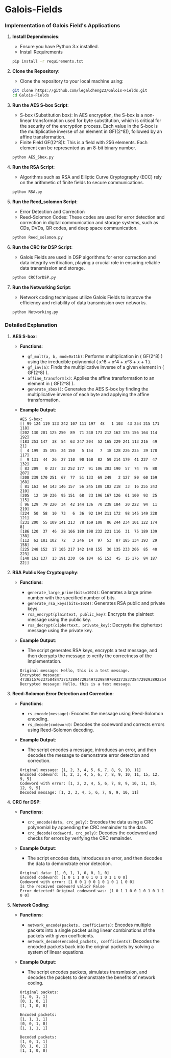 # Galois-Fields

### Implementation of Galois Field's Applications

1. **Install Dependencies**:
    - Ensure you have Python 3.x installed.
    - Install Requirements
    ```sh
    pip install -r requirements.txt
    ```

2. **Clone the Repository**:
    - Clone the repository to your local machine using:
    ```sh
    git clone https://github.com/legalcheng23/Galois-Fields.git
    cd Galois-Fields
    ```

3. **Run the AES S-box Script**:
    - S-box (Substitution box): In AES encryption, the S-box is a non-linear transformation used for byte substitution, which is critical for the security of the encryption process. Each value in the S-box is the multiplicative inverse of an element in GF(\(2^8\)), followed by an affine transformation.
    - Finite Field GF(\(2^8\)): This is a field with 256 elements. Each element can be represented as an 8-bit binary number.
    ```sh
    python AES_Sbox.py
    ```

4. **Run the RSA Script**:
    - Algorithms such as RSA and Elliptic Curve Cryptography (ECC) rely on the arithmetic of finite fields to secure communications.
    ```sh
    python RSA.py
    ```
5. **Run the Reed_solomon Script**:
    - Error Detection and Correction
    - Reed-Solomon Codes: These codes are used for error detection and correction in digital communication and storage systems, such as CDs, DVDs, QR codes, and deep space communication.
    ```sh
    python Reed_solomon.py
    ```
6. **Run the CRC for DSP Script**:
    - Galois Fields are used in DSP algorithms for error correction and data integrity verification, playing a crucial role in ensuring reliable data transmission and storage.
    ```sh
    python CRCforDSP.py
    ```

7. **Run the Networking Script**:
    - Network coding techniques utilize Galois Fields to improve the efficiency and reliability of data transmission over networks.
    ```sh
    python Networking.py
    ```

### Detailed Explanation

1. **AES S-box**:
    - **Functions**:
        - `gf_mult(a, b, mod=0x11b)`: Performs multiplication in \( GF(2^8) \) using the irreducible polynomial \( x^8 + x^4 + x^3 + x + 1 \).
        - `gf_inv(a)`: Finds the multiplicative inverse of a given element in \( GF(2^8) \).
        - `affine_transform(x)`: Applies the affine transformation to an element in \( GF(2^8) \).
        - `generate_sbox()`: Generates the AES S-box by finding the multiplicative inverse of each byte and applying the affine transformation.

    - **Example Output**:
        ```plaintext
        AES S-box:
        [[ 99 124 119 123 242 107 111 197  48   1 103  43 254 215 171 118]
        [202 130 201 125 250  89  71 240 173 212 162 175 156 164 114 192]
        [183 253 147  38  54  63 247 204  52 165 229 241 113 216  49  21]
        [  4 199  35 195  24 150   5 154   7  18 128 226 235  39 178 117]
        [  9 131  44  26  27 110  90 160  82  59 214 179  41 227  47 132]
        [ 83 209   0 237  32 252 177  91 106 203 190  57  74  76  88 207]
        [208 239 170 251  67  77  51 133  69 249   2 127  80  60 159 168]
        [ 81 163  64 143 146 157  56 245 188 182 218  33  16 255 243 210]
        [205  12  19 236  95 151  68  23 196 167 126  61 100  93  25 115]
        [ 96 129  79 220  34  42 144 136  70 238 184  20 222  94  11 219]
        [224  50  58  10  73   6  36  92 194 211 172  98 145 149 228 121]
        [231 200  55 109 141 213  78 169 108  86 244 234 101 122 174   8]
        [186 120  37  46  28 166 180 198 232 221 116  31  75 189 139 138]
        [112  62 181 102  72   3 246  14  97  53  87 185 134 193  29 158]
        [225 248 152  17 105 217 142 148 155  30 135 233 206  85  40 223]
        [140 161 137  13 191 230  66 104  65 153  45  15 176  84 187  22]]
2. **RSA Public Key Cryptography**:
    - **Functions**:
        - `generate_large_prime(bits=1024)`: Generates a large prime number with the specified number of bits.
        - `generate_rsa_keys(bits=1024)`: Generates RSA public and private keys.
        - `rsa_encrypt(plaintext, public_key)`: Encrypts the plaintext message using the public key.
        - `rsa_decrypt(ciphertext, private_key)`: Decrypts the ciphertext message using the private key.

    - **Example Output**:
        - The script generates RSA keys, encrypts a test message, and then decrypts the message to verify the correctness of the implementation.
        ```plaintext
        Original message: Hello, this is a test message.
        Encrypted message: 473821576237504847371738947293497229849709327383738472929389225491820398457201390281740...
        Decrypted message: Hello, this is a test message.
3. **Reed-Solomon Error Detection and Correction**:
    - **Functions**:
        - `rs_encode(message)`: Encodes the message using Reed-Solomon encoding.
        - `rs_decode(codeword)`: Decodes the codeword and corrects errors using Reed-Solomon decoding.

    - **Example Output**:
        - The script encodes a message, introduces an error, and then decodes the message to demonstrate error detection and correction.
        ```plaintext
        Original message: [1, 2, 3, 4, 5, 6, 7, 8, 9, 10, 11]
        Encoded codeword: [1, 2, 3, 4, 5, 6, 7, 8, 9, 10, 11, 15, 12, 9, 5]
        Codeword with error: [1, 2, 2, 4, 5, 6, 7, 8, 9, 10, 11, 15, 12, 9, 5]
        Decoded message: [1, 2, 3, 4, 5, 6, 7, 8, 9, 10, 11]
4. **CRC for DSP**:
    - **Functions**:
        - `crc_encode(data, crc_poly)`: Encodes the data using a CRC polynomial by appending the CRC remainder to the data.
        - `crc_decode(codeword, crc_poly)`: Decodes the codeword and checks for errors by verifying the CRC remainder.      

    - **Example Output**:
        - The script encodes data, introduces an error, and then decodes the data to demonstrate error detection.
        ```plaintext
        Original data: [1, 0, 1, 1, 0, 0, 1, 0]
        Encoded codeword: [1 0 1 1 0 0 1 0 1 0 1 1 0 0]
        Codeword with error: [1 0 0 1 0 0 1 0 1 0 1 1 0 0]
        Is the received codeword valid? False
        Error detected! Original codeword was: [1 0 1 1 0 0 1 0 1 0 1 1 0 0]
5. **Network Coding**:
    - **Functions**:
        - `network_encode(packets, coefficients)`: Encodes multiple packets into a single packet using linear combinations of the packets with given coefficients.
        - `network_decode(encoded_packets, coefficients)`: Decodes the encoded packets back into the original packets by solving a system of linear equations. 

    - **Example Output**:
        - The script encodes packets, simulates transmission, and decodes the packets to demonstrate the benefits of network coding.

        ```plaintext
        Original packets:
        [1, 0, 1, 1]
        [0, 1, 0, 1]
        [1, 1, 0, 0]

        Encoded packets:
        [1, 1, 1, 1]
        [0, 0, 1, 0]
        [1, 1, 1, 1]

        Decoded packets:
        [1, 0, 1, 1]
        [0, 1, 0, 1]
        [1, 1, 0, 0]